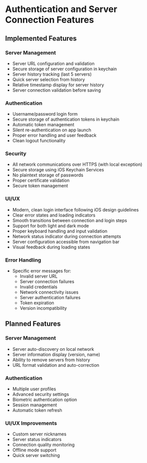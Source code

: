 # Authentication and Server Connection Features

## Implemented Features

### Server Management
- Server URL configuration and validation
- Secure storage of server configuration in keychain
- Server history tracking (last 5 servers)
- Quick server selection from history
- Relative timestamp display for server history
- Server connection validation before saving

### Authentication
- Username/password login form
- Secure storage of authentication tokens in keychain
- Automatic token management
- Silent re-authentication on app launch
- Proper error handling and user feedback
- Clean logout functionality

### Security
- All network communications over HTTPS (with local exception)
- Secure storage using iOS Keychain Services
- No plaintext storage of passwords
- Proper certificate validation
- Secure token management

### UI/UX
- Modern, clean login interface following iOS design guidelines
- Clear error states and loading indicators
- Smooth transitions between connection and login steps
- Support for both light and dark mode
- Proper keyboard handling and input validation
- Network status indicator during connection attempts
- Server configuration accessible from navigation bar
- Visual feedback during loading states

### Error Handling
- Specific error messages for:
  - Invalid server URL
  - Server connection failures
  - Invalid credentials
  - Network connectivity issues
  - Server authentication failures
  - Token expiration
  - Version incompatibility

## Planned Features

### Server Management
- Server auto-discovery on local network
- Server information display (version, name)
- Ability to remove servers from history
- URL format validation and auto-correction

### Authentication
- Multiple user profiles
- Advanced security settings
- Biometric authentication option
- Session management
- Automatic token refresh

### UI/UX Improvements
- Custom server nicknames
- Server status indicators
- Connection quality monitoring
- Offline mode support
- Quick server switching
